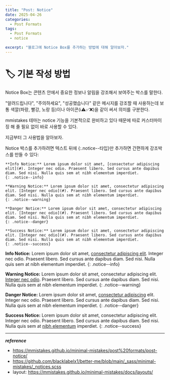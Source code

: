 ```yaml
---
title: "Post: Notice"
date: 2025-04-26
categories:
  - Post Formats
tags:
  - Post Formats
  - notice

excerpt: "블로그에 Notice Box를 추가하는 방법에 대해 알아보자."
---
```



# 🏷️ 기본 작성 방법

Notice Box는 콘텐츠 안에서 중요한 정보나 알림을 강조해서 보여주는 박스를 말한다. 

"알려드립니다", "주의하세요", "성공했습니다" 같은 메시지를 강조할 때 사용하는데 보통 색깔(파랑, 빨강, 노랑 등)이나 아이콘(ℹ️⚠️✅❌)을 같이 써서 의미를 구분한다.

mmistakes 테마는 notice 기능을 기본적으로 완비하고 있다 때문에 따로 커스터마이징 해 줄 필요 없이 바로 사용할 수 있다.

지금부터 그 사용법을 알아보자. 

Notice 박스를 추가하려면 텍스트 뒤에 {:.notice--타입}만 추가하면 간편하게 강조박스를 만들 수 있다:

```
**Info Notice:** Lorem ipsum dolor sit amet, [consectetur adipiscing elit](#). Integer nec odio. Praesent libero. Sed cursus ante dapibus diam. Sed nisi. Nulla quis sem at nibh elementum imperdiet.
{: .notice--info}

**Warning Notice:** Lorem ipsum dolor sit amet, consectetur adipiscing elit. [Integer nec odio](#). Praesent libero. Sed cursus ante dapibus diam. Sed nisi. Nulla quis sem at nibh elementum imperdiet.
{: .notice--warning}

**Danger Notice:** Lorem ipsum dolor sit amet, consectetur adipiscing elit. [Integer nec odio](#). Praesent libero. Sed cursus ante dapibus diam. Sed nisi. Nulla quis sem at nibh elementum imperdiet.
{: .notice--danger}

**Success Notice:** Lorem ipsum dolor sit amet, consectetur adipiscing elit. [Integer nec odio](#). Praesent libero. Sed cursus ante dapibus diam. Sed nisi. Nulla quis sem at nibh elementum imperdiet.
{: .notice--success}
```

**Info Notice:** Lorem ipsum dolor sit amet, [consectetur adipiscing elit](#). Integer nec odio. Praesent libero. Sed cursus ante dapibus diam. Sed nisi. Nulla quis sem at nibh elementum imperdiet.
{: .notice--info}

**Warning Notice:** Lorem ipsum dolor sit amet, consectetur adipiscing elit. [Integer nec odio](#). Praesent libero. Sed cursus ante dapibus diam. Sed nisi. Nulla quis sem at nibh elementum imperdiet.
{: .notice--warning}

**Danger Notice:** Lorem ipsum dolor sit amet, [consectetur adipiscing](#) elit. Integer nec odio. Praesent libero. Sed cursus ante dapibus diam. Sed nisi. Nulla quis sem at nibh elementum imperdiet.
{: .notice--danger}

**Success Notice:** Lorem ipsum dolor sit amet, consectetur adipiscing elit. Integer nec odio. Praesent libero. Sed cursus ante dapibus diam. Sed nisi. Nulla quis sem at [nibh elementum](#) imperdiet.
{: .notice--success}

---
***reference***
- <https://mmistakes.github.io/minimal-mistakes/post%20formats/post-notice/>
- <https://github.com/blacklabelx1/better-me/blob/main/_sass/minimal-mistakes/_notices.scss>
- layout: <https://mmistakes.github.io/minimal-mistakes/docs/layouts/>
